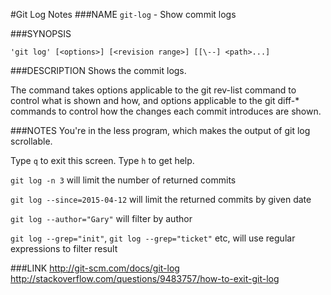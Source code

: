 
#Git Log Notes
###NAME
`git-log` - Show commit logs

###SYNOPSIS
```
'git log' [<options>] [<revision range>] [[\--] <path>...]
```
###DESCRIPTION
Shows the commit logs.

The command takes options applicable to the git rev-list command to control what is shown and how, and options applicable to the git diff-* commands to control how the changes each commit introduces are shown.

###NOTES
You're in the less program, which makes the output of git log scrollable.

Type `q` to exit this screen. Type `h` to get help.

`git log -n 3` will limit the number of returned commits

`git log --since=2015-04-12` will limit the returned commits by given date

`git log --author="Gary"` will filter by author

`git log --grep="init"`, `git log --grep="ticket"` etc, will use regular expressions to filter result


###LINK
<http://git-scm.com/docs/git-log>
<http://stackoverflow.com/questions/9483757/how-to-exit-git-log>
	